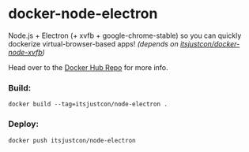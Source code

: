 # docker-node-electron
Node.js + Electron (+ xvfb + google-chrome-stable) so you can quickly dockerize virtual-browser-based apps! *(depends on [itsjustcon/docker-node-xvfb](https://github.com/itsjustcon/docker-node-xvfb))*

Head over to the [Docker Hub Repo](https://hub.docker.com/r/itsjustcon/node-electron) for more info.

### Build:
```
docker build --tag=itsjustcon/node-electron .
```

### Deploy:
```
docker push itsjustcon/node-electron
```
